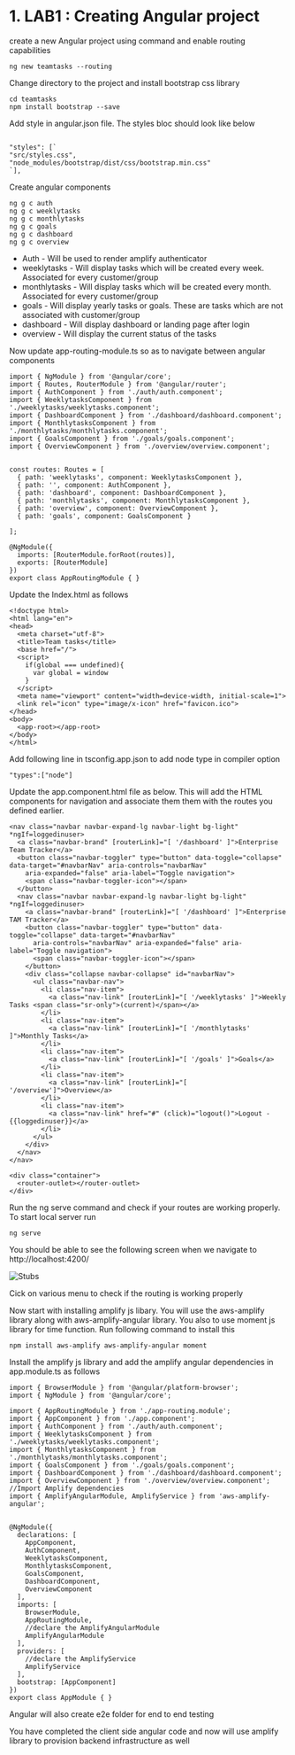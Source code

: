 # 1. LAB1 : Creating Angular project

create a new Angular project using command  and enable routing capabilities

```
ng new teamtasks --routing
```


Change directory to the project and install bootstrap css library 

```
cd teamtasks
npm install bootstrap --save
```


Add style in angular.json file. The styles bloc should look like below


```

"styles": [`
"src/styles.css",
"node_modules/bootstrap/dist/css/bootstrap.min.css"
`],

```



Create angular components 

```
ng g c auth
ng g c weeklytasks
ng g c monthlytasks
ng g c goals
ng g c dashboard
ng g c overview
```

* Auth - Will be used to render amplify authenticator
* weeklytasks - Will display tasks which will be created every week. Associated  for every customer/group
* monthlytasks - Will display tasks which will be created every month. Associated  for every customer/group
* goals - Will display yearly tasks or goals. These are tasks which are not associated with customer/group
* dashboard - Will display dashboard or landing page after login
* overview - Will display the current status of the tasks


Now update app-routing-module.ts so as to navigate between angular components


```
import { NgModule } from '@angular/core';
import { Routes, RouterModule } from '@angular/router';
import { AuthComponent } from './auth/auth.component';
import { WeeklytasksComponent } from './weeklytasks/weeklytasks.component';
import { DashboardComponent } from './dashboard/dashboard.component';
import { MonthlytasksComponent } from './monthlytasks/monthlytasks.component';
import { GoalsComponent } from './goals/goals.component';
import { OverviewComponent } from './overview/overview.component';


const routes: Routes = [
  { path: 'weeklytasks', component: WeeklytasksComponent },
  { path: '', component: AuthComponent },
  { path: 'dashboard', component: DashboardComponent },
  { path: 'monthlytasks', component: MonthlytasksComponent },
  { path: 'overview', component: OverviewComponent },
  { path: 'goals', component: GoalsComponent }

];

@NgModule({
  imports: [RouterModule.forRoot(routes)],
  exports: [RouterModule]
})
export class AppRoutingModule { }
```


Update the Index.html as follows


```
<!doctype html>
<html lang="en">
<head>
  <meta charset="utf-8">
  <title>Team tasks</title>
  <base href="/">
  <script>
    if(global === undefined){
      var global = window
    }
  </script>
  <meta name="viewport" content="width=device-width, initial-scale=1">
  <link rel="icon" type="image/x-icon" href="favicon.ico">
</head>
<body>
  <app-root></app-root>
</body>
</html>
```


Add following line in tsconfig.app.json to add node type in compiler option

```
"types":["node"]
```



Update the app.component.html file as below.  This will add the HTML components for navigation and associate them them with the routes you defined earlier.


```
<nav class="navbar navbar-expand-lg navbar-light bg-light" *ngIf=loggedinuser>
  <a class="navbar-brand" [routerLink]="[ '/dashboard' ]">Enterprise Team Tracker</a>
  <button class="navbar-toggler" type="button" data-toggle="collapse" data-target="#navbarNav" aria-controls="navbarNav"
    aria-expanded="false" aria-label="Toggle navigation">
    <span class="navbar-toggler-icon"></span>
  </button>
  <nav class="navbar navbar-expand-lg navbar-light bg-light" *ngIf=loggedinuser>
    <a class="navbar-brand" [routerLink]="[ '/dashboard' ]">Enterprise TAM Tracker</a>
    <button class="navbar-toggler" type="button" data-toggle="collapse" data-target="#navbarNav"
      aria-controls="navbarNav" aria-expanded="false" aria-label="Toggle navigation">
      <span class="navbar-toggler-icon"></span>
    </button>
    <div class="collapse navbar-collapse" id="navbarNav">
      <ul class="navbar-nav">
        <li class="nav-item">
          <a class="nav-link" [routerLink]="[ '/weeklytasks' ]">Weekly Tasks <span class="sr-only">(current)</span></a>
        </li>
        <li class="nav-item">
          <a class="nav-link" [routerLink]="[ '/monthlytasks' ]">Monthly Tasks</a>
        </li>
        <li class="nav-item">
          <a class="nav-link" [routerLink]="[ '/goals' ]">Goals</a>
        </li>
        <li class="nav-item">
          <a class="nav-link" [routerLink]="[ '/overview']">Overview</a>
        </li>
        <li class="nav-item">
          <a class="nav-link" href="#" (click)="logout()">Logout - {{loggedinuser}}</a>
        </li>
      </ul>
    </div>
  </nav>
</nav>

<div class="container">
  <router-outlet></router-outlet>
</div>
```

Run the ng serve command and check if your routes are working properly. To start local server run


```
ng serve
```


You should be able to see the following screen when we navigate to http://localhost:4200/

![Stubs](https://user-images.githubusercontent.com/5582133/67894817-5a8b2e80-fb7f-11e9-945a-e4acdbef171f.png)


Cick on various menu to check if the routing is working properly




Now start with installing amplify js libary. You will use the aws-amplify library along with aws-amplify-angular library. You also  to use moment js library for time function. Run following command to install this

```
npm install aws-amplify aws-amplify-angular moment
```


Install the amplify js library and add the amplify angular dependencies in app.module.ts as follows


```
import { BrowserModule } from '@angular/platform-browser';
import { NgModule } from '@angular/core';

import { AppRoutingModule } from './app-routing.module';
import { AppComponent } from './app.component';
import { AuthComponent } from './auth/auth.component';
import { WeeklytasksComponent } from './weeklytasks/weeklytasks.component';
import { MonthlytasksComponent } from './monthlytasks/monthlytasks.component';
import { GoalsComponent } from './goals/goals.component';
import { DashboardComponent } from './dashboard/dashboard.component';
import { OverviewComponent } from './overview/overview.component';
//Import Amplify dependencies
import { AmplifyAngularModule, AmplifyService } from 'aws-amplify-angular';


@NgModule({
  declarations: [
    AppComponent,
    AuthComponent,
    WeeklytasksComponent,
    MonthlytasksComponent,
    GoalsComponent,
    DashboardComponent,
    OverviewComponent
  ],
  imports: [
    BrowserModule,
    AppRoutingModule,
    //declare the AmplifyAngularModule
    AmplifyAngularModule
  ],
  providers: [
    //declare the AmplifyService
    AmplifyService
  ],
  bootstrap: [AppComponent]
})
export class AppModule { }
```

Angular will also create e2e folder for end to end testing 




You have completed the client side angular code and now will use amplify library to provision backend infrastructure as well

